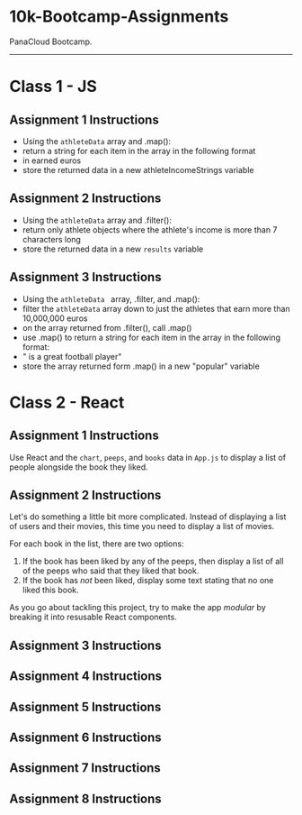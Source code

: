 
# 10k-Bootcamp-Assignments
PanaCloud Bootcamp.
- - - - 

# Class 1 - JS

## Assignment 1 Instructions
 * Using the `athleteData` array and .map():
 * return a string for each item in the array in the following format
 * <athlete> in <team> earned <income> euros
 * store the returned data in a new athleteIncomeStrings variable


## Assignment 2 Instructions
 * Using the `athleteData` array and .filter():
 * return only athlete objects where the athlete's income is more than 7 characters long
 * store the returned data in a new `results` variable


## Assignment 3 Instructions
 * Using the `athleteData ` array, .filter, and .map():
 * filter the `athleteData` array down to just the athletes that earn more than 10,000,000 euros
 * on the array returned from .filter(), call .map()
 * use .map() to return a string for each item in the array in the following format: 
 * "<athlete> is a great football player"
 * store the array returned form .map() in a new "popular" variable


# Class 2 - React
## Assignment 1 Instructions
Use React and the `chart`, `peeps`, and `books` data in `App.js` to display a list of people alongside the book they liked.


## Assignment 2 Instructions
Let's do something a little bit more complicated. Instead of displaying a
list of users and their movies, this time you need to display a list of movies.

For each book in the list, there are two options:

1. If the book has been liked by any of the peeps, then display a list of all of the peeps who said that they liked that book.
2. If the book has *not* been liked, display some text stating that no one liked this book.

As you go about tackling this project, try to make the app *modular* by breaking it into resusable React components.


## Assignment 3 Instructions

## Assignment 4 Instructions

## Assignment 5 Instructions

## Assignment 6 Instructions

## Assignment 7 Instructions

## Assignment 8 Instructions






